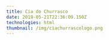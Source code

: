 ```yaml
---
title: Cia do Churrasco
date: 2019-05-21T22:36:09.150Z
technologies: html
thumbnail: /img/ciachurrascologo.png
---
```


